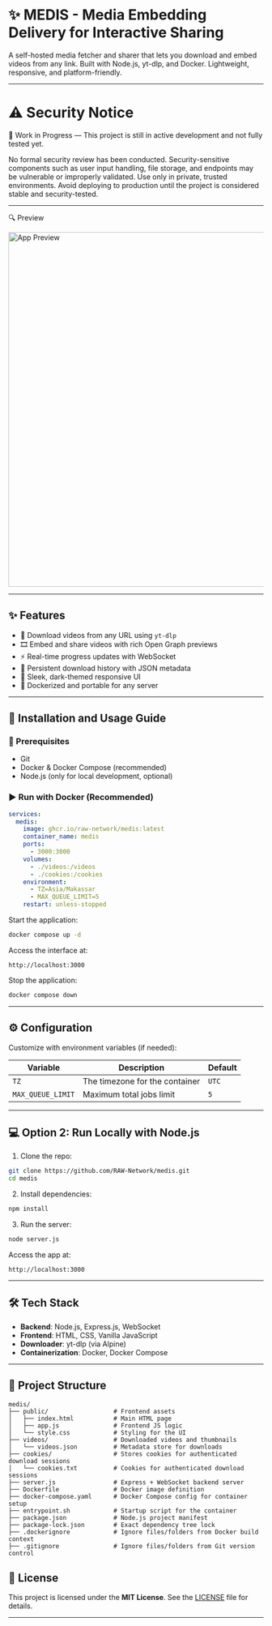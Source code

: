 # ✨ MEDIS - Media Embedding Delivery for Interactive Sharing

A self-hosted media fetcher and sharer that lets you download and embed videos from any link. Built with Node.js, yt-dlp, and Docker. Lightweight, responsive, and platform-friendly.

---

# ⚠️ Security Notice

🚧 Work in Progress — This project is still in active development and not fully tested yet.

No formal security review has been conducted. Security-sensitive components such as user input handling, file storage, and endpoints may be vulnerable or improperly validated.
Use only in private, trusted environments. Avoid deploying to production until the project is considered stable and security-tested.

---

🔍 Preview

<img src="https://files.catbox.moe/ti1taz.gif" alt="App Preview" width="700">

---

## ✨ Features

* 🔗 Download videos from any URL using `yt-dlp`
* 🎞️ Embed and share videos with rich Open Graph previews
* ⚡ Real-time progress updates with WebSocket
* 🔄 Persistent download history with JSON metadata
* 🌚 Sleek, dark-themed responsive UI
* 🐳 Dockerized and portable for any server

---

## 🚀 Installation and Usage Guide

### 🔧 Prerequisites

* Git
* Docker & Docker Compose (recommended)
* Node.js (only for local development, optional)

### ▶️ Run with Docker (Recommended)

```yaml
services:
  medis:
    image: ghcr.io/raw-network/medis:latest
    container_name: medis
    ports:
      - 3000:3000
    volumes:
      - ./videos:/videos
      - ./cookies:/cookies
    environment:
      - TZ=Asia/Makassar
      - MAX_QUEUE_LIMIT=5
    restart: unless-stopped
```

Start the application:

```bash
docker compose up -d
```

Access the interface at:

```
http://localhost:3000
```

Stop the application:

```bash
docker compose down
```

---

## ⚙️ Configuration

Customize with environment variables (if needed):

| Variable         | Description                       | Default               |
| ---------------- | --------------------------------- | --------------------- |
| `TZ`             | The timezone for the container    | `UTC`                 |
| `MAX_QUEUE_LIMIT`| Maximum total jobs limit          | `5`                   |


---

## 💻 Option 2: Run Locally with Node.js

1. Clone the repo:

```bash
git clone https://github.com/RAW-Network/medis.git
cd medis
```

2. Install dependencies:

```bash
npm install
```

3. Run the server:

```bash
node server.js
```

Access the app at:

```
http://localhost:3000
```

---

## 🛠️ Tech Stack

* **Backend**: Node.js, Express.js, WebSocket
* **Frontend**: HTML, CSS, Vanilla JavaScript
* **Downloader**: yt-dlp (via Alpine)
* **Containerization**: Docker, Docker Compose

---

## 📂 Project Structure

```plaintext
medis/
├── public/                  # Frontend assets
│   ├── index.html           # Main HTML page
│   ├── app.js               # Frontend JS logic
│   └── style.css            # Styling for the UI
├── videos/                  # Downloaded videos and thumbnails
│   └── videos.json          # Metadata store for downloads
├── cookies/                 # Stores cookies for authenticated download sessions
│   └── cookies.txt          # Cookies for authenticated download sessions
├── server.js                # Express + WebSocket backend server
├── Dockerfile               # Docker image definition
├── docker-compose.yaml      # Docker Compose config for container setup
├── entrypoint.sh            # Startup script for the container
├── package.json             # Node.js project manifest
├── package-lock.json        # Exact dependency tree lock
├── .dockerignore            # Ignore files/folders from Docker build context
├── .gitignore               # Ignore files/folders from Git version control
```

## 📄 License

This project is licensed under the **MIT License**.
See the [LICENSE](./LICENSE) file for details.

---
